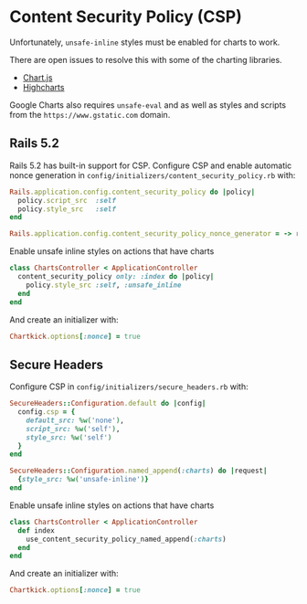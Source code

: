 # Content Security Policy (CSP)

Unfortunately, `unsafe-inline` styles must be enabled for charts to work.

There are open issues to resolve this with some of the charting libraries.

- [Chart.js](https://github.com/chartjs/Chart.js/issues/5208)
- [Highcharts](https://github.com/highcharts/highcharts/issues/6173)

Google Charts also requires `unsafe-eval` and as well as styles and scripts from the `https://www.gstatic.com` domain.

## Rails 5.2

Rails 5.2 has built-in support for CSP. Configure CSP and enable automatic nonce generation in `config/initializers/content_security_policy.rb` with:

```ruby
Rails.application.config.content_security_policy do |policy|
  policy.script_src  :self
  policy.style_src   :self
end

Rails.application.config.content_security_policy_nonce_generator = -> request { SecureRandom.base64(16) }
```

Enable unsafe inline styles on actions that have charts

```ruby
class ChartsController < ApplicationController
  content_security_policy only: :index do |policy|
    policy.style_src :self, :unsafe_inline
  end
end
```

And create an initializer with:

```rb
Chartkick.options[:nonce] = true
```

## Secure Headers

Configure CSP in `config/initializers/secure_headers.rb` with:

```ruby
SecureHeaders::Configuration.default do |config|
  config.csp = {
    default_src: %w('none'),
    script_src: %w('self'),
    style_src: %w('self')
  }
end

SecureHeaders::Configuration.named_append(:charts) do |request|
  {style_src: %w('unsafe-inline')}
end
```

Enable unsafe inline styles on actions that have charts

```ruby
class ChartsController < ApplicationController
  def index
    use_content_security_policy_named_append(:charts)
  end
end
```

And create an initializer with:

```rb
Chartkick.options[:nonce] = true
```
